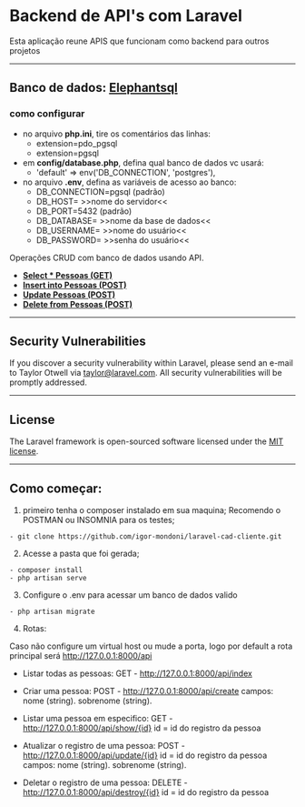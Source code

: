 # Backend de API's com Laravel

Esta aplicação reune APIS que funcionam como backend para outros projetos
<hr>

## **Banco de dados:** [Elephantsql](https://customer.elephantsql.com/)

### como configurar
- no arquivo **php.ini**, tire os comentários das linhas:
  - extension=pdo_pgsql
  - extension=pgsql
- em **config/database.php**, defina qual banco de dados vc usará:
  - 'default' => env('DB_CONNECTION', 'postgres'),
- no arquivo **.env**, defina as variáveis de acesso ao banco:
  - DB_CONNECTION=pgsql (padrão)
  - DB_HOST= >>nome do servidor<<
  - DB_PORT=5432 (padrão)
  - DB_DATABASE= >>nome da base de dados<<
  - DB_USERNAME= >>nome do usuário<<
  - DB_PASSWORD= >>senha do usuário<<

Operações CRUD com banco de dados usando API.

- **[Select * Pessoas (GET)](https://polar-shelf-77439.herokuapp.com/api/pessoas/index)**
- **[Insert into Pessoas (POST)](https://polar-shelf-77439.herokuapp.com/api/pessoas/create)**
- **[Update Pessoas (POST)](https://polar-shelf-77439.herokuapp.com/api/pessoas/update/{id})**
- **[Delete from Pessoas (POST)](https://polar-shelf-77439.herokuapp.com/api/pessoas/destroy/{id})**
<hr>

## **Security Vulnerabilities**

If you discover a security vulnerability within Laravel, please send an e-mail to Taylor Otwell via [taylor@laravel.com](mailto:taylor@laravel.com). All security vulnerabilities will be promptly addressed.
<hr>

## **License**

The Laravel framework is open-sourced software licensed under the [MIT license](https://opensource.org/licenses/MIT).
<hr>

## **Como começar:**

1. primeiro tenha o composer instalado em sua maquina;
Recomendo o POSTMAN ou INSOMNIA para os testes;

```console
- git clone https://github.com/igor-mondoni/laravel-cad-cliente.git
```

2. Acesse a pasta que foi gerada;

```console
- composer install
- php artisan serve
```

3. Configure o .env para acessar um banco de dados valido

```console
- php artisan migrate
```

4. Rotas:

Caso não configure um virtual host ou mude a porta, logo por default a rota principal será http://127.0.0.1:8000/api


- Listar todas as pessoas:
GET - http://127.0.0.1:8000/api/index

- Criar uma pessoa:
POST - http://127.0.0.1:8000/api/create
campos: 
nome (string).
sobrenome (string).


- Listar uma pessoa em especifico:
GET - http://127.0.0.1:8000/api/show/{id}
id = id do registro da pessoa

- Atualizar o registro de uma pessoa:
POST - http://127.0.0.1:8000/api/update/{id}
id = id do registro da pessoa
campos: 
nome (string).
sobrenome (string).

- Deletar o registro de uma pessoa:
DELETE - http://127.0.0.1:8000/api/destroy/{id}
id = id do registro da pessoa